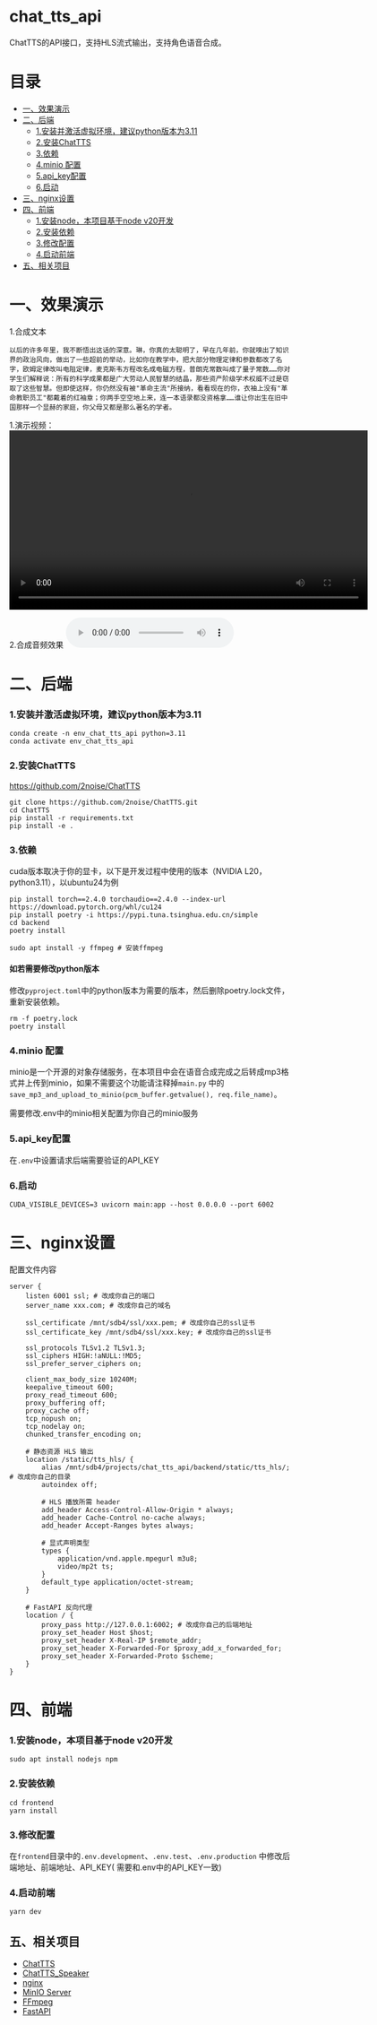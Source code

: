 # chat_tts_api

ChatTTS的API接口，支持HLS流式输出，支持角色语音合成。

# 目录

- [一、效果演示](#一效果演示)
- [二、后端](#二后端)
    - [1.安装并激活虚拟环境，建议python版本为3.11](#1安装并激活虚拟环境建议python版本为311)
    - [2.安装ChatTTS](#2安装chatt)
    - [3.依赖](#3依赖)
    - [4.minio 配置](#4minio-配置)
    - [5.api_key配置](#5api_key配置)
    - [6.启动](#6启动)
- [三、nginx设置](#三nginx设置)
- [四、前端](#四前端)
    - [1.安装node，本项目基于node v20开发](#1安装node本项目基于node-v20开发)
    - [2.安装依赖](#2安装依赖)
    - [3.修改配置](#3修改配置)
    - [4.启动前端](#4启动前端)
- [五、相关项目](#五相关项目)

# 一、效果演示
1.合成文本
```text
以后的许多年里，我不断悟出这话的深意。琳，你真的太聪明了，早在几年前，你就嗅出了知识界的政治风向，做出了一些超前的举动，比如你在教学中，把大部分物理定律和参数都改了名字，欧姆定律改叫电阻定律，麦克斯韦方程改名成电磁方程，普朗克常数叫成了量子常数……你对学生们解释说：所有的科学成果都是广大劳动人民智慧的结晶，那些资产阶级学术权威不过是窃取了这些智慧。但即使这样，你仍然没有被"革命主流"所接纳，看看现在的你，衣袖上没有"革命教职员工"都戴着的红袖章；你两手空空地上来，连一本语录都没资格拿……谁让你出生在旧中国那样一个显赫的家庭，你父母又都是那么著名的学者。
```

1.演示视频：
<video controls width="640">
  <source src="./example/example.mp4" type="video/mp4">
</video>

2.合成音频效果
<audio controls>
  <source src="./example/example.mp3" type="audio/mpeg" />
  Your browser does not support the audio element.
</audio>

# 二、后端

### 1.安装并激活虚拟环境，建议python版本为3.11

```shell
conda create -n env_chat_tts_api python=3.11
conda activate env_chat_tts_api
```

### 2.安装ChatTTS

https://github.com/2noise/ChatTTS

```shell
git clone https://github.com/2noise/ChatTTS.git
cd ChatTTS
pip install -r requirements.txt
pip install -e .
```

### 3.依赖

cuda版本取决于你的显卡，以下是开发过程中使用的版本（NVIDIA L20，python3.11），以ubuntu24为例

```shell
pip install torch==2.4.0 torchaudio==2.4.0 --index-url https://download.pytorch.org/whl/cu124
pip install poetry -i https://pypi.tuna.tsinghua.edu.cn/simple
cd backend
poetry install

sudo apt install -y ffmpeg # 安装ffmpeg
```

#### 如若需要修改python版本

修改`pyproject.toml`中的python版本为需要的版本，然后删除poetry.lock文件，重新安装依赖。

```shell
rm -f poetry.lock
poetry install
```

### 4.minio 配置

minio是一个开源的对象存储服务，在本项目中会在语音合成完成之后转成mp3格式并上传到minio，如果不需要这个功能请注释掉`main.py`
中的`save_mp3_and_upload_to_minio(pcm_buffer.getvalue(), req.file_name)`。

需要修改.env中的minio相关配置为你自己的minio服务

### 5.api_key配置

在`.env`中设置请求后端需要验证的API_KEY

### 6.启动

```shell
CUDA_VISIBLE_DEVICES=3 uvicorn main:app --host 0.0.0.0 --port 6002
```

# 三、nginx设置

配置文件内容

```nginx
server {
    listen 6001 ssl; # 改成你自己的端口
    server_name xxx.com; # 改成你自己的域名

    ssl_certificate /mnt/sdb4/ssl/xxx.pem; # 改成你自己的ssl证书
    ssl_certificate_key /mnt/sdb4/ssl/xxx.key; # 改成你自己的ssl证书

    ssl_protocols TLSv1.2 TLSv1.3;
    ssl_ciphers HIGH:!aNULL:!MD5;
    ssl_prefer_server_ciphers on;

    client_max_body_size 10240M;
    keepalive_timeout 600;
    proxy_read_timeout 600;
    proxy_buffering off;
    proxy_cache off;
    tcp_nopush on;
    tcp_nodelay on;
    chunked_transfer_encoding on;

    # 静态资源 HLS 输出
    location /static/tts_hls/ {
        alias /mnt/sdb4/projects/chat_tts_api/backend/static/tts_hls/; # 改成你自己的目录
        autoindex off;

        # HLS 播放所需 header
        add_header Access-Control-Allow-Origin * always;
        add_header Cache-Control no-cache always;
        add_header Accept-Ranges bytes always;

        # 显式声明类型
        types {
            application/vnd.apple.mpegurl m3u8;
            video/mp2t ts;
        }
        default_type application/octet-stream;
    }

    # FastAPI 反向代理
    location / {
        proxy_pass http://127.0.0.1:6002; # 改成你自己的后端地址
        proxy_set_header Host $host;
        proxy_set_header X-Real-IP $remote_addr;
        proxy_set_header X-Forwarded-For $proxy_add_x_forwarded_for;
        proxy_set_header X-Forwarded-Proto $scheme;
    }
}
```

# 四、前端

### 1.安装node，本项目基于node v20开发

```shell
sudo apt install nodejs npm
```

### 2.安装依赖

```shell
cd frontend
yarn install
```

### 3.修改配置

在`frontend`目录中的`.env.development`、`.env.test`、`.env.production` 中修改后端地址、前端地址、API_KEY(
需要和.env中的API_KEY一致)

### 4.启动前端

```shell
yarn dev
```

## 五、相关项目

- [ChatTTS](https://github.com/2noise/ChatTTS)
- [ChatTTS_Speaker](https://github.com/6drf21e/ChatTTS_Speaker)
- [nginx](https://nginx.org/)
- [MinIO Server](https://min.io/docs/minio/linux/operations/installation.html)
- [FFmpeg](https://ffmpeg.org/download.html)
- [FastAPI](https://fastapi.tiangolo.com/)